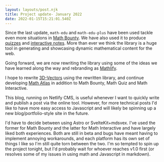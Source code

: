 ```yaml
---
layout: layouts/post.njk
title: Project update- January 2022
date: 2022-01-15T15:21:01.540Z
---
```

Since the last update, `math-edu` and `math-edu-plus` have been used tackle even more situations in [Math Bounty](https://math-bounty.vercel.app). We have also used it to produce [quizzes](https://math-quizzes.vercel.app) and [interactive notes](https://math-interactive.vercel.app). More than ever we think the library is a huge tool in generating and showcasing dynamic mathematical content for the web.

Going forward, we are now rewriting the library using some of the ideas we have learned along the way and rebranding as [Mathlify](https://github.com/kelvinsjk/mathlify).

I hope to rewrite [3D-Vectors](https://3d-vectors.vercel.app) using the rewritten library, and continue developing [Math Atlas](https://math-atlas.vercel.app) in addition to Math Bounty, Math Quiz and Math Interactive.

This blog, running on Netlify CMS, is useful whenever I want to quickly write and publish a post via the online tool. However, for more technical posts I'd like to have more easy access to Javascript and will likely be spinning up a new blog/portfolio-style site in the future.

I'd have to decide between using Astro or SvelteKit+mdsvex. I've used the former for Math Bounty and the latter for Math Interactive and have largely liked both experiences. Both are still in beta and bugs have meant having to implement annoying workarounds, and each platform has its own set of things I like so I'm still quite torn between the two. I'm so tempted to spin up the project tonight, but I'd probably wait for whoever reaches v1.0 first (or resolves some of my issues in using math and Javascript in markdown).